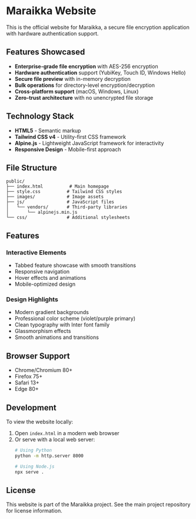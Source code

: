 # Maraikka Website

This is the official website for Maraikka, a secure file encryption application with hardware authentication support.

## Features Showcased

- **Enterprise-grade file encryption** with AES-256 encryption
- **Hardware authentication** support (YubiKey, Touch ID, Windows Hello)
- **Secure file preview** with in-memory decryption
- **Bulk operations** for directory-level encryption/decryption
- **Cross-platform support** (macOS, Windows, Linux)
- **Zero-trust architecture** with no unencrypted file storage

## Technology Stack

- **HTML5** - Semantic markup
- **Tailwind CSS v4** - Utility-first CSS framework
- **Alpine.js** - Lightweight JavaScript framework for interactivity
- **Responsive Design** - Mobile-first approach

## File Structure

```
public/
├── index.html          # Main homepage
├── style.css          # Tailwind CSS styles
├── images/            # Image assets
├── js/                # JavaScript files
│   └── vendors/       # Third-party libraries
│       └── alpinejs.min.js
└── css/               # Additional stylesheets
```

## Features

### Interactive Elements
- Tabbed feature showcase with smooth transitions
- Responsive navigation
- Hover effects and animations
- Mobile-optimized design

### Design Highlights
- Modern gradient backgrounds
- Professional color scheme (violet/purple primary)
- Clean typography with Inter font family
- Glassmorphism effects
- Smooth animations and transitions

## Browser Support

- Chrome/Chromium 80+
- Firefox 75+
- Safari 13+
- Edge 80+

## Development

To view the website locally:

1. Open `index.html` in a modern web browser
2. Or serve with a local web server:
   ```bash
   # Using Python
   python -m http.server 8000
   
   # Using Node.js
   npx serve .
   ```

## License

This website is part of the Maraikka project. See the main project repository for license information. 